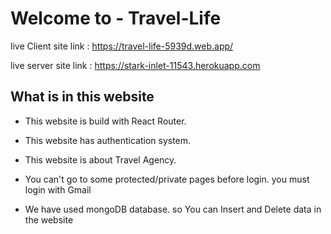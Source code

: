 # Welcome to - Travel-Life

 live Client site link : https://travel-life-5939d.web.app/

 live server site link : https://stark-inlet-11543.herokuapp.com


## What is in this website 
- This website is build with React Router.

- This website has authentication system. 

- This website is about Travel Agency.

- You can't go to some protected/private pages before login. you must login with Gmail

- We have used mongoDB database. so You can Insert and Delete data in the website
